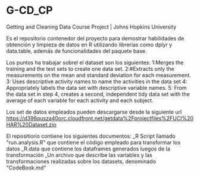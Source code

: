 # G-CD_CP
Getting and Cleaning Data Course Project | Johns Hopkins University

Es el repositorio contenedor del proyecto para demostrar habilidades de obtención y limpieza de datos en R utilizando librerías como dplyr y data.table, además de funcionalidades del paquete base.

Los puntos ha trabajar sobrel el dataset son los siguientes:
1:Merges the training and the test sets to create one data set.
2:#Extracts only the measurements on the mean and standard deviation for each measurement. 
3: Uses descriptive activity names to name the activities in the data set
4: Appropriately labels the data set with descriptive variable names. 
5: From the data set in step 4, creates a second, independent tidy data set with the average of each variable for each activity and each subject.

Los set de datos empleados pueden descargarse desde la siguiente url
 https://d396qusza40orc.cloudfront.net/getdata%2Fprojectfiles%2FUCI%20HAR%20Dataset.zip  
 
 El repositiorio contiene los siguientes documentos:
 _R Script llamado "run.analysis.R" que contiene el código empleado para transformar los datos
 _R.data que contiene los dataframes generados luegos de la transformación
 _Un archivo que describe las variables y las transformaciones realizadas sobre los datasets, denominado "CodeBook.md"
